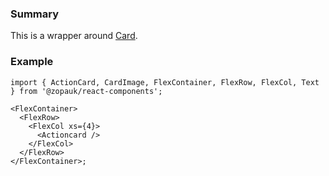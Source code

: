 ### Summary

This is a wrapper around [Card](./#/Components/Organisms/Card).

### Example

```tsx
import { ActionCard, CardImage, FlexContainer, FlexRow, FlexCol, Text } from '@zopauk/react-components';

<FlexContainer>
  <FlexRow>
    <FlexCol xs={4}>
      <Actioncard />
    </FlexCol>
  </FlexRow>
</FlexContainer>;
```
